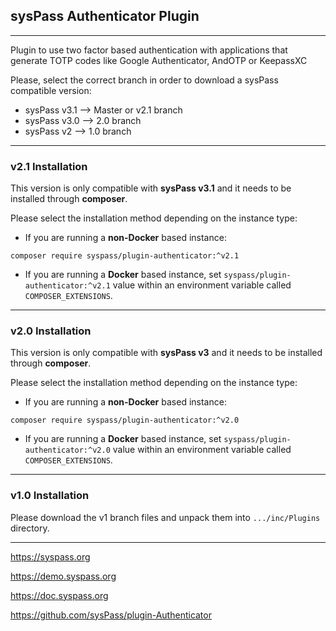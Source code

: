 ## sysPass Authenticator Plugin

---

Plugin to use two factor based authentication with applications that generate TOTP codes like Google Authenticator, AndOTP or KeepassXC

Please, select the correct branch in order to download a sysPass compatible version:

* sysPass v3.1 --> Master or v2.1 branch
* sysPass v3.0 --> 2.0 branch
* sysPass v2 --> 1.0 branch 

---

### v2.1 Installation

This version is only compatible with **sysPass v3.1** and it needs to be installed through **composer**.

Please select the installation method depending on the instance type:

* If you are running a **non-Docker** based instance:

```composer require syspass/plugin-authenticator:^v2.1```

* If you are running a **Docker** based instance, set `syspass/plugin-authenticator:^v2.1` value within an environment variable called `COMPOSER_EXTENSIONS`.
 
---

### v2.0 Installation

This version is only compatible with **sysPass v3** and it needs to be installed through **composer**.

Please select the installation method depending on the instance type:

* If you are running a **non-Docker** based instance:

```composer require syspass/plugin-authenticator:^v2.0```

* If you are running a **Docker** based instance, set `syspass/plugin-authenticator:^v2.0` value within an environment variable called `COMPOSER_EXTENSIONS`.
 
---

### v1.0 Installation

Please download the v1 branch files and unpack them into `.../inc/Plugins` directory.

---

https://syspass.org

https://demo.syspass.org

https://doc.syspass.org

https://github.com/sysPass/plugin-Authenticator
